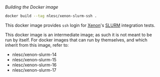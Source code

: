 *Building the Docker image*

```bash
docker build --tag nlesc/xenon-slurm-ssh .
```

This docker image provides ``ssh`` login for 
[Xenon](https://github.com/NLeSC/Xenon)'s 
[SLURM](https://slurm.schedmd.com/) integration tests.

This docker image is an intermediate image; as such it is not meant to be run by
itself. For docker images that can run by themselves, and which inherit from
this image, refer to:

- nlesc/xenon-slurm-14
- nlesc/xenon-slurm-15
- nlesc/xenon-slurm-16
- nlesc/xenon-slurm-17


